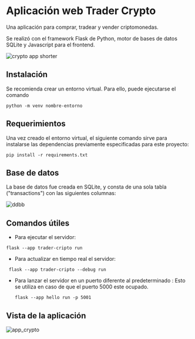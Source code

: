 # Aplicación web Trader Crypto

Una aplicación para comprar, tradear y vender criptomonedas.

Se realizó con el framework Flask de Python, motor de bases de datos SQLite y Javascript para el frontend.

![crypto app shorter](https://user-images.githubusercontent.com/117080861/218327611-fb37f046-1d8d-4c92-9d00-1d7dad1d6f05.gif)

## Instalación

Se recomienda crear un entorno virtual. Para ello, puede ejecutarse el comando

`python -m venv nombre-entorno`

## Requerimientos

Una vez creado el entorno virtual, el siguiente comando sirve para instalarse las dependencias previamente especificadas para este proyecto:

`pip install -r requirements.txt`

## Base de datos

La base de datos fue creada en SQLite, y consta de una sola tabla ("transactions") con las siguientes columnas:

![ddbb](https://user-images.githubusercontent.com/117080861/218326026-f95c1b16-901f-4438-9563-237c5f14c971.png)

## Comandos útiles

- Para ejecutar el servidor:

`flask --app trader-cripto run`

- Para actualizar en tiempo real el servidor:

` flask --app trader-cripto --debug run`

- Para lanzar el servidor en un puerto diferente al predeterminado :
  Esto se utiliza en caso de que el puerto 5000 este ocupado.

  `flask --app hello run -p 5001`
  
## Vista de la aplicación
  
![app_crypto](https://user-images.githubusercontent.com/117080861/218326105-8fed690b-6e27-4466-bcce-67a23fe216e5.png)
